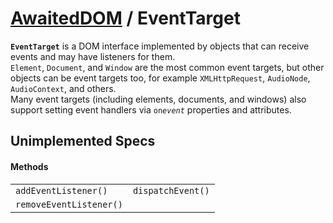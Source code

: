 # [AwaitedDOM](../basic-client/awaited-dom) <span>/</span> EventTarget

<div class='overview'><strong><code>EventTarget</code></strong> is a DOM interface implemented by objects that can receive events and may have listeners for them.</div>

<div class='overview'><code>Element</code>, <code>Document</code>, and <code>Window</code> are the most common event targets, but other objects can be event targets too, for example <code>XMLHttpRequest</code>, <code>AudioNode</code>, <code>AudioContext</code>, and others.</div>

<div class='overview'>Many event targets (including elements, documents, and windows) also support setting event handlers via <code>on<em>event</em></code> properties and attributes.</div>

## Unimplemented Specs

#### Methods

|     |     |
| --- | --- |
| `addEventListener()` | `dispatchEvent()` |
| `removeEventListener()` |  |
